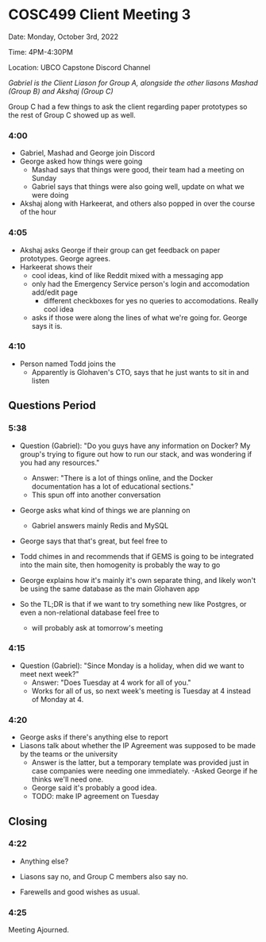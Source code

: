# COSC499 Client Meeting 3

Date: Monday, October 3rd, 2022

Time: 4PM-4:30PM

Location: UBCO Capstone Discord Channel

*Gabriel is the Client Liason for Group A, alongside the other liasons Mashad (Group B) and Akshaj (Group C)*

Group C had a few things to ask the client regarding paper prototypes so the rest of Group C showed up as well.

### 4:00
- Gabriel, Mashad and George join Discord
- George asked how things were going
	- Mashad says that things were good, their team had a meeting on Sunday
	- Gabriel says that things were also going well, update on what we were doing
- Akshaj along with Harkeerat, and others also popped in over the course of the hour

### 4:05
- Akshaj asks George if their group can get feedback on paper prototypes. George agrees.
- Harkeerat shows their	
	- cool ideas, kind of like Reddit mixed with a messaging app
	- only had the Emergency Service person's login and accomodation add/edit page
		- different checkboxes for yes no queries to accomodations. Really cool idea
	- asks if those were along the lines of what we're going for. George says it is.

### 4:10
- Person named Todd joins the 
	- Apparently is Glohaven's CTO, says that he just wants to sit in and listen

## Questions Period
### 5:38
 - Question (Gabriel): "Do you guys have any information on Docker? My group's trying to figure out how to run our stack, and was wondering if you had any resources."

	- Answer: "There is a lot of things online, and the Docker documentation has a lot of educational sections."
	- This spun off into another conversation

- George asks what kind of things we are planning on
	- Gabriel answers mainly Redis and MySQL
- George says that that's great, but feel free to
- Todd chimes in and recommends that if GEMS is going to be integrated into the main site, then homogenity is probably the way to go 
- George explains how it's mainly it's own separate thing, and likely won't be using the same database as the main Glohaven app
- So the TL;DR is that if we want to try something new like Postgres, or even a non-relational database feel free to
	- will probably ask at tomorrow's meeting

### 4:15
- Question (Gabriel): "Since Monday is a holiday, when did we want to meet next week?"
	- Answer: "Does Tuesday at 4 work for all of you."
	- Works for all of us, so next week's meeting is Tuesday at 4 instead of Monday at 4.

### 4:20
- George asks if there's anything else to report
- Liasons talk about whether the IP Agreement was supposed to be made by the teams or the university
	- Answer is the latter, but a temporary template was provided just in case companies were needing one immediately.
-Asked George if he thinks we'll need one.
	- George said it's probably a good idea.
	- TODO: make IP agreement on Tuesday

## Closing
### 4:22 
- Anything else?
- Liasons say no, and Group C members also say no.

- Farewells and good wishes as usual.

### 4:25
Meeting Ajourned.
